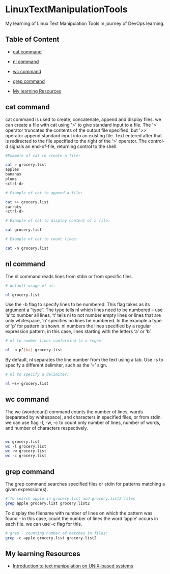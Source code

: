 # LinuxTextManipulationTools
My learning of Linux Text Manipulation Tools in journey of DevOps learning.

## Table of Content

- [cat command](#cat-command)
- [nl command](#nl-command)
- [wc command](#wc-command)
- [grep command](#grep-command)

- [My learning Resources](#My-learning-Resources)



## cat command

cat command is used to create, concatenate, append and display files.
we can create a file with cat using '>' to give standard input to a file. The '>' operator truncates the contents of the output file specified, but '>>' operator append standard input into an existing file. Text entered after that is redirected to the file specified to the right of the ‘>’ operator. The control-d signals an end-of-file, returning control to the shell.

```bash
#Example of cat to create a file:

cat > grocery.list
apples
bananas
plums
<ctrl‑d>
```

```bash
# Example of cat to append a file:

cat >> grocery.list
carrots
<ctrl‑d>
```

```bash
# Example of cat to display content of a file:

cat grocery.list
```

```bash
# Example of cat to count lines:

cat ‑n grocery.list
```

## nl command

The nl command reads lines from stdin or from specific files.

```bash
# default usage of nl:

nl grocery.list 
```

Use the -b flag to specify lines to be numbered. This flag takes as its argument a “type”. The type tells nl which lines need to be numbered – use ‘a’ to number all lines, ‘t’ tells nl to not number empty lines or lines that are only whitespace, ‘n’ specifies no lines be numbered. In the example a type of ‘p’ for pattern is shown. nl numbers the lines specified by a regular expression pattern, in this case, lines starting with the letters ‘a’ or ‘b’.

```bash
# nl to number lines conforming to a regex:

nl ‑b p^[ba] grocery.list
```

By default, nl separates the line number from the text using a tab. Use -s to specify a different delimiter, such as the ‘=’ sign.

```bash
# nl to specify a delimiter:

nl –s= grocery.list
```


## wc command 

The wc (wordcount) command counts the number of lines, words (separated by whitespace), and characters in specified files, or from stdin. we can use flag -l, -w, -c to count only number of lines, number of words, and number of characters respectively.

```bash

wc grocery.list
wc ‑l grocery.list
wc ‑w grocery.list
wc ‑c grocery.list
```


## grep command

The grep command searches specified files or stdin for patterns matching a given expression(s).

```bash
# To search apple in grocery.list and grocery.list2 files
grep apple grocery.list grocery.list2

```

To display the filename with number of lines on which the pattern was found – in this case, count the number of lines the word ‘apple’ occurs in each file. we can use -c flag for this.

```bash
# grep - counting number of matches in files:
grep ‑c apple grocery.list grocery.list2

```


## My learning Resources

- [Introduction to text manipulation on UNIX-based systems](https://developer.ibm.com/articles/au-unixtext/)
